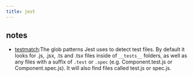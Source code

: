 ```yaml
---
title: jest
---
```


## notes

- [testmatch](https://jestjs.io/docs/configuration#testmatch-arraystring):The glob patterns Jest uses to detect test files. By default it looks for .js, .jsx, .ts and .tsx files inside
  of `__tests__` folders, as well as any files with a suffix of `.test` or `.spec` (e.g. Component.test.js or
  Component.spec.js). It will also find files called test.js or spec.js.
